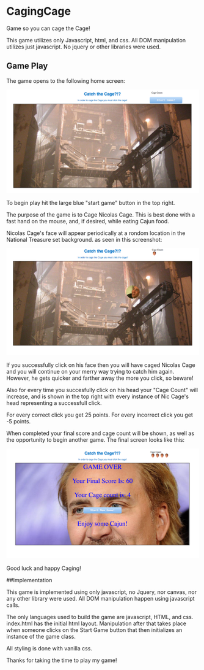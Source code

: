 # CagingCage
Game so you can cage the Cage!

This game utilizes only Javascript, html, and css. All DOM manipulation utilizes just javascript. No jquery or other libraries were used. 


## Game Play

The game opens to the following home screen: 

![open-page]

To begin play hit the large blue "start game" button in the top right. 

The purpose of the game is to Cage Nicolas Cage. This is best done with a fast hand on the mouse, and, if desired, while eating Cajun food.

Nicolas Cage's face will appear periodically at a rondom location in the National Treasure set background. as seen in this screenshot: 

![game-play]

If you successfully click on his face then you will have caged Nicolas Cage and you will continue on your merry way trying to catch him again. However, he gets quicker and farther away the more you click, so beware!

Also for every time you succesfully click on his head your "Cage Count" will increase, and is shown in the top right with every instance of Nic Cage's head representing a successfull click. 

For every correct click you get 25 points. For every incorrect click you get -5 points. 

When completed your final score and cage count will be shown, as well as the opportunity to begin another game. The final screen looks like this: 

![final-page]

Good luck and happy Caging!

[open-page]: ./docs/screenShots/StartGame.png
[game-play]: ./docs/screenShots/GamePlay.png
[final-page]: ./docs/screenShots/EndOfGame.png

##Implementation

This game is implemented using only javascript, no Jquery, nor canvas, nor any other library were used. All DOM manipulation happen using javascript calls. 

The only languages used to build the game are javascript, HTML, and css. index.html has the initial html layout. Manipulation after that takes place when someone clicks on the Start Game button that then initializes an instance of the game class. 

All styling is done with vanilla css. 

Thanks for taking the time to play my game! 


